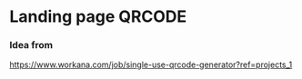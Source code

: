 # Landing page QRCODE

### Idea from

https://www.workana.com/job/single-use-qrcode-generator?ref=projects_1